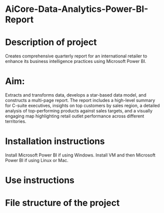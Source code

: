 # AiCore-Data-Analytics-Power-BI-Report

# Description of project

Creates comprehensive quarterly report for an international retailer to enhance its business intelligence practices using Microsoft Power BI.

# Aim:

Extracts and transforms data, develops a star-based data model, and constructs a multi-page report. The report includes a high-level summary for C-suite executives, insights on top customers by sales region, a detailed analysis of top-performing products against sales targets, and a visually engaging map highlighting retail outlet performance across different territories.
  
# Installation instructions

Install Microsoft Power BI if using Windows. Install VM and then Microsoft Power BI if using Linux or Mac.

# Use instructions

# File structure of the project

